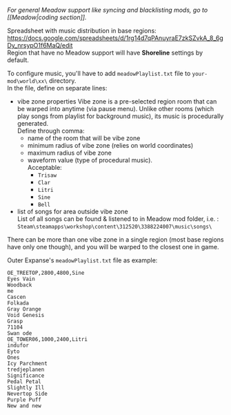 *For general Meadow support like syncing and blacklisting mods, go to [[Meadow|coding section]].*

Spreadsheet with music distribution in base regions:  
https://docs.google.com/spreadsheets/d/1rg14d7qPAnuyraE7zkSZvkA_8_6gDy_nrsypO1f6MaQ/edit  
Region that have no Meadow support will have **Shoreline** settings by default.

To configure music, you'll have to add `meadowPlaylist.txt` file to `your-mod\world\xx\` directory.  
In the file, define on separate lines:
- vibe zone properties
	Vibe zone is a pre-selected region room that can be warped into anytime (via pause menu). Unlike other rooms (which play songs from playlist for background music), its music is procedurally generated.  
	Define through comma:
	- name of the room that will be vibe zone   
	- minimum radius of vibe zone (relies on world coordinates)
	- maximum radius of vibe zone
	- waveform value (type of procedural music).  
	   Acceptable:
		 - `Trisaw`
		 - `Clar`
		 - `Litri`
		 - `Sine`
		 - `Bell`
- list of songs for area outside vibe zone  
List of all songs can be found & listened to in Meadow mod folder, i.e. :  
`Steam\steamapps\workshop\content\312520\3388224007\music\songs\`

There can be more than one vibe zone in a single region (most base regions have only one though), and you will be warped to the closest one in game.

Outer Expanse's `meadowPlaylist.txt` file as example:
```
OE_TREETOP,2800,4800,Sine
Eyes Vain
Woodback
me
Cascen
Folkada
Gray Orange
Void Genesis
Grasp
71104
Swan ode
OE_TOWER06,1000,2400,Litri
indufor
Eyto
Ones
Icy Parchment
tredjeplanen
Significance
Pedal Petal
Slightly Ill
Nevertop Side
Purple Puff
New and new
```